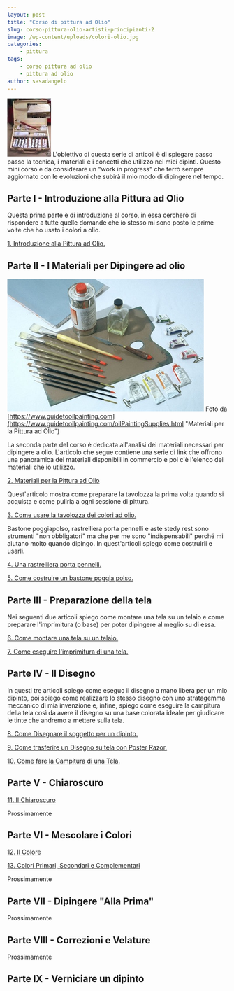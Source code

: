 ```yaml
---
layout: post
title: "Corso di pittura ad Olio"
slug: corso-pittura-olio-artisti-principianti-2
image: /wp-content/uploads/colori-olio.jpg
categories:
    - pittura
tags:
    - corso pittura ad olio
    - pittura ad olio
author: sasadangelo
---
```


![Colori ad Olio](/wp-content/uploads/colori-olio.jpg "Colori ad Olio") L'obiettivo di questa serie di articoli è di spiegare passo passo la tecnica, i materiali e i concetti che utilizzo nei miei dipinti. Questo mini corso è da considerare un "work in progress" che terrò sempre aggiornato con le evoluzioni che subirà il mio modo di dipingere nel tempo.

## Parte I - Introduzione alla Pittura ad Olio

Questa prima parte è di introduzione al corso, in essa cercherò di rispondere a tutte quelle domande che io stesso mi sono posto le prime volte che ho usato i colori a olio.

[1\. Introduzione alla Pittura ad Olio.](/introduzione-alla-pittura-ad-olio/)

## Parte II - I Materiali per Dipingere ad olio

![Corso di Pittura ad Olio](/wp-content/uploads/corso-pittura-olio.jpg "Corso di Pittura ad Olio") Foto da [https://www.guidetooilpainting.com](https://www.guidetooilpainting.com/oilPaintingSupplies.html "Materiali per la Pittura ad Olio")

La seconda parte del corso è dedicata all'analisi dei materiali necessari per dipingere a olio. L'articolo che segue contiene una serie di link che offrono una panoramica dei materiali disponibili in commercio e poi c'è l'elenco dei materiali che io utilizzo.

[2\. Materiali per la Pittura ad Olio](/materiali-per-pittura-ad-olio/ "Materiali per la Pittura ad Olio")

Quest'articolo mostra come preparare la tavolozza la prima volta quando si acquista e come pulirla a ogni sessione di pittura.

[3\. Come usare la tavolozza dei colori ad olio.](/tavolozza-dei-colori-olio/ "Come preparare e pulire la tavolozza dei colori ad olio")

Bastone poggiapolso, rastrelliera porta pennelli e aste stedy rest sono strumenti "non obbligatori" ma che per me sono "indispensabili" perché mi aiutano molto quando dipingo. In quest'articoli spiego come costruirli e usarli.

[4\. Una rastrelliera porta pennelli.](/rastrelliera-porta-pennelli/)

[5\. Come costruire un bastone poggia polso.](/come-costruire-bastone-poggiapolso/)

## Parte III - Preparazione della tela

Nei seguenti due articoli spiego come montare una tela su un telaio e come preparare l'imprimitura (o base) per poter dipingere al meglio su di essa.

[6\. Come montare una tela su un telaio.](/come-montare-tela-su-telaio/)

[7\. Come eseguire l'imprimitura di una tela.](/come-fare-imprimitura-tela/)

## Parte IV - Il Disegno

In questi tre articoli spiego come eseguo il disegno a mano libera per un mio dipinto, poi spiego come realizzare lo stesso disegno con uno stratagemma meccanico di mia invenzione e, infine, spiego come eseguire la campitura della tela così da avere il disegno su una base colorata ideale per giudicare le tinte che andremo a mettere sulla tela.

[8\. Come Disegnare il soggetto per un dipinto.](/come-disegnare-soggetto-dipinto/)

[9\. Come trasferire un Disegno su tela con Poster Razor.](/come-trasferire-un-disegno-sulla-tela-con-posterrazor/)

[10\. Come fare la Campitura di una Tela.](/come-fare-campitura-tela/ "La Campitura")

## Parte V - Chiaroscuro

[11\. Il Chiaroscuro](/chiaroscuro/)

Prossimamente

## Parte VI - Mescolare i Colori

[12\. Il Colore](/colore/)

[13\. Colori Primari, Secondari e Complementari](/colori-primari-secondari-complementari/)

Prossimamente

## Parte VII - Dipingere "Alla Prima"

Prossimamente

## Parte VIII - Correzioni e Velature

Prossimamente

## Parte IX - Verniciare un dipinto
